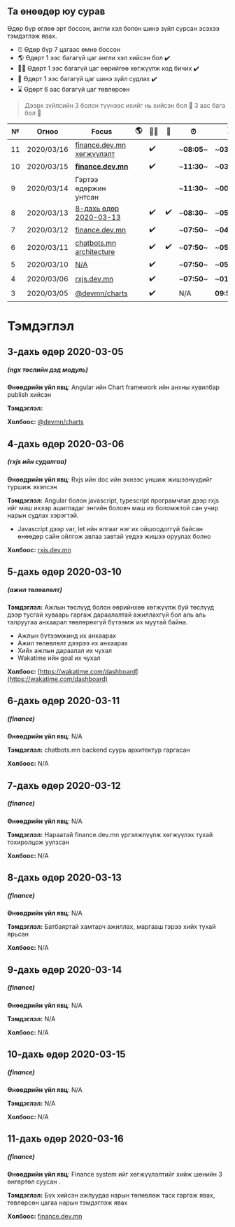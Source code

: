 ## Та өнөөдөр юу сурав

Өдөр бүр өглөө эрт боссон, англи хэл болон шинэ зүйл сурсан эсэхээ тэмдэглэж явах.

- :alarm_clock: Өдөр бүр 7 цагаас өмнө боссон
- :earth_americas: Өдөрт 1 ээс багагүй цаг англи хэл хийсэн бол :heavy_check_mark:
- :man_technologist: Өдөрт 1 ээс багагүй цаг өөрийгөө хөгжүүлж код бичих :heavy_check_mark:
- :open_book: Өдөрт 1 ээс багагүй цаг шинэ зүйл судлах :heavy_check_mark:
- :hourglass: Өдөрт 6 аас багагүй цаг төвлөрсөн

> Дээрх зүйлсийн 3 болон түүнээс ихийг нь хийсэн бол :triangular_flag_on_post: 3 аас бага бол :poop:

| №   | Огноо      | Focus                                                 | :earth_americas: | :man_technologist: | :open_book:        | :alarm_clock: | :hourglass: |        |
| --- | ---------- | ----------------------------------------------------- | ---------------- | ------------------ | ------------------ | ------------- | ----------- | ------ |
| 11  | 2020/03/16 | [finance.dev.mn хөгжүүлэлт](#11-дахь-өдөр-2020-03-16) |                  | :heavy_check_mark: |                    | ~**08:05**~   | ~**03:12**~ | :poop: |
| 10  | 2020/03/15 | [**finance.dev.mn**](#10-дахь-өдөр-2020-03-15)        |                  | :heavy_check_mark: |                    | ~**11:30**~   | ~**03:12**~ | :poop: |
| 9   | 2020/03/14 | Гэртээ өдөржин унтсан                                 |                  |                    |                    | ~**11:30**~   | ~**00:37**~ | :poop: |
| 8   | 2020/03/13 | [8-дахь өдөр 2020-03-13](#8-дахь-өдөр-2020-03-13)     |                  | :heavy_check_mark: | :heavy_check_mark: | ~**08:30**~   | ~**05:39**~ | :poop: |
| 7   | 2020/03/12 | [finance.dev.mn](#7-дахь-өдөр-2020-03-12)             |                  | :heavy_check_mark: |                    | ~**07:50**~   | ~**04:09**~ | :poop: |
| 6   | 2020/03/11 | [chatbots.mn architecture](#6-дахь-өдөр-2020-03-11)   |                  | :heavy_check_mark: | :heavy_check_mark: | ~**07:50**~   | ~**05:39**~ | :poop: |
| 5   | 2020/03/10 | [N/A](#5-дахь-өдөр-2020-03-10)                        |                  | :heavy_check_mark: |                    | ~**07:50**~   | ~**05:55**~ | :poop: |
| 4   | 2020/03/06 | [rxjs.dev.mn](#4-дахь-өдөр-2020-03-06)                |                  | :heavy_check_mark: |                    | ~**07:50**~   | ~**01:09**~ | :poop: |
| 3   | 2020/03/05 | [@devmn/charts](#3-дахь-өдөр-2020-03-05)              |                  | :heavy_check_mark: |                    | N/A   | **09:55** | :poop: |

# Тэмдэглэл

## 3-дахь өдөр 2020-03-05

##### (ngx төслийн дэд модуль)

**Өнөөдрийн үйл явц**: Angular ийн Chart framework ийн анхны хувилбар publish хийсэн

**Тэмдэглэл:**

**Холбоос:** [@devmn/charts](https://www.npmjs.com/package/@devmn/charts)

## 4-дахь өдөр 2020-03-06

##### (rxjs ийн судалгаа)

**Өнөөдрийн үйл явц**: Rxjs ийн doc ийн эхнээс уншиж жишээнүүдийг туршиж эхэлсэн

**Тэмдэглэл:** Angular болон javascript, typescript програмчлал дээр rxjs ийг маш ихээр ашигладаг энгийн боловч маш их боломжтой сан учир нарын судлах хэрэгтэй.

- Javascript дээр var, let ийн ялгааг нэг их ойшоодоггүй байсан өнөөдөр сайн ойлгож авлаа завтай үедээ жишээ оруулах болно

**Холбоос:** [rxjs.dev.mn](https://rxjs.dev.mn)

## 5-дахь өдөр 2020-03-10

##### (ажил төлөвлөлт)

**Тэмдэглэл:** Ажлын төслүүд болон өөрийнхөө хөгжүүлж буй төслүүд дээр тусгай хуваарь гаргаж дараалалтай ажиллахгүй бол аль аль талруугаа анхаарал төвлөрөхгүй бүтээмж их муутай байна.

- Ажлын бүтээмжинд их анхаарах
- Ажил төлөвлөлт дээрээ их анхаарах
- Хийх ажлын дараалал их чухал
- Wakatime ийн goal их чухал

**Холбоос:** [https://wakatime.com/dashboard](https://wakatime.com/dashboard)

## 6-дахь өдөр 2020-03-11

##### (finance)

**Өнөөдрийн үйл явц**: N/A

**Тэмдэглэл:** chatbots.mn backend суурь архитектур гаргасан

**Холбоос:** N/A

## 7-дахь өдөр 2020-03-12

##### (finance)

**Өнөөдрийн үйл явц**: N/A

**Тэмдэглэл:** Нараатай finance.dev.mn үргэлжлүүлж хөгжүүлэх тухай тохиролцож уулзсан

**Холбоос:** N/A

## 8-дахь өдөр 2020-03-13

##### (finance)

**Өнөөдрийн үйл явц**: N/A

**Тэмдэглэл:** Батбаяртай хамтарч ажиллах, маргааш гэрээ хийх тухай ярьсан

**Холбоос:** N/A

## 9-дахь өдөр 2020-03-14

##### (finance)

**Өнөөдрийн үйл явц**: N/A

**Тэмдэглэл:** N/A

**Холбоос:** N/A

## 10-дахь өдөр 2020-03-15

##### (finance)

**Өнөөдрийн үйл явц**: N/A

**Тэмдэглэл:** N/A

**Холбоос:** N/A

## 11-дахь өдөр 2020-03-16

##### (finance)

**Өнөөдрийн үйл явц**: Finance system ийг хөгжүүлэлтийг хийж шөнийн 3 өнгөртөл суусан .

**Тэмдэглэл:** Бүх хийсэн ажлуудаа нарын төлөвлөж таск гаргаж явах, төвлөрсөн цагаа нарын тэмдэглэж явах

**Холбоос:** [finance.dev.mn](http://finance.dev.mn)
